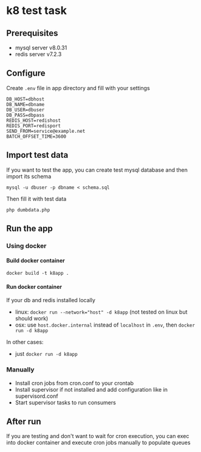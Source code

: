 # k8 test task

## Prerequisites
- mysql server v8.0.31
- redis server v7.2.3

## Configure
Create `.env` file in app directory and fill with your settings

```
DB_HOST=dbhost
DB_NAME=dbname
DB_USER=dbuser
DB_PASS=dbpass
REDIS_HOST=redishost
REDIS_PORT=redisport
SEND_FROM=service@example.net
BATCH_OFFSET_TIME=3600
```

## Import test data
If you want to test the app, you can create test mysql database and then import its schema

`mysql -u dbuser -p dbname < schema.sql`

Then fill it with test data

`php dumbdata.php`

## Run the app

### Using docker

#### Build docker container

`docker build -t k8app .`

#### Run docker container

If your db and redis installed locally
 - linux: `docker run --network="host" -d k8app` (not tested on linux but should work)
 - osx: use `host.docker.internal` instead of `localhost` in `.env`, then `docker run -d k8app`

In other cases:
 - just `docker run -d k8app`

### Manually

- Install cron jobs from cron.conf to your crontab
- Install supervisor if not installed and add configuration like in supervisord.conf
- Start supervisor tasks to run consumers

## After run

If you are testing and don't want to wait for cron execution, you can exec into docker container and execute cron jobs manually to populate queues
